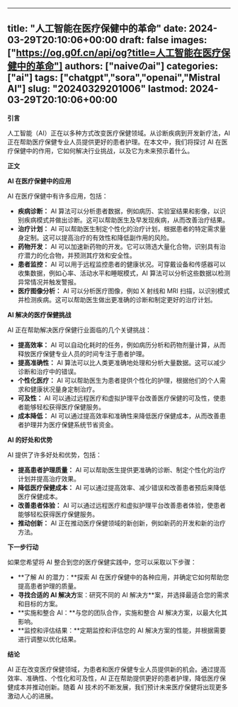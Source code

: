 
---
title: "人工智能在医疗保健中的革命"
date: 2024-03-29T20:10:06+00:00
draft: false
images: ["https://og.g0f.cn/api/og?title=人工智能在医疗保健中的革命"]
authors: ["naiveのai"]
categories: ["ai"]
tags: ["chatgpt","sora","openai","Mistral AI"]
slug: "20240329201006"
lastmod: 2024-03-29T20:10:06+00:00
---
**引言**

人工智能（AI）正在以多种方式改变医疗保健领域。从诊断疾病到开发新疗法，AI 正在帮助医疗保健专业人员提供更好的患者护理。在本文中，我们将探讨 AI 在医疗保健中的作用，它如何解决行业挑战，以及它为未来预示着什么。

**正文**

**AI 在医疗保健中的应用**

AI 在医疗保健中有许多应用，包括：

* **疾病诊断：** AI 算法可以分析患者数据，例如病历、实验室结果和影像，以识别疾病模式并做出诊断。这可以帮助医生及早发现疾病，从而改善治疗结果。
* **治疗计划：** AI 可以帮助医生制定个性化的治疗计划，根据患者的特定需求量身定制。这可以提高治疗的有效性和降低副作用的风险。
* **药物开发：** AI 可以加速新药物的开发。它可以筛选大量化合物，识别具有治疗潜力的化合物，并预测其疗效和安全性。
* **患者监控：** AI 可以用于远程监控患者的健康状况。可穿戴设备和传感器可以收集数据，例如心率、活动水平和睡眠模式，AI 算法可以分析这些数据以检测异常情况并触发警报。
* **医疗图像分析：** AI 可以分析医疗图像，例如 X 射线和 MRI 扫描，以识别模式并检测疾病。这可以帮助医生做出更准确的诊断和制定更好的治疗计划。

**AI 解决的医疗保健挑战**

AI 正在帮助解决医疗保健行业面临的几个关键挑战：

* **提高效率：** AI 可以自动化耗时的任务，例如病历分析和药物剂量计算，从而释放医疗保健专业人员的时间专注于患者护理。
* **提高准确性：** AI 算法可以比人类更准确地处理和分析大量数据。这可以减少诊断和治疗中的错误。
* **个性化医疗：** AI 可以帮助医生为患者提供个性化的护理，根据他们的个人需求和健康状况量身定制治疗。
* **可及性：** AI 可以通过远程医疗和虚拟护理平台改善医疗保健的可及性，使患者能够轻松获得医疗保健服务。
* **成本降低：** AI 可以通过提高效率和准确性来降低医疗保健成本，从而改善患者护理并为医疗保健系统节省资金。

**AI 的好处和优势**

AI 提供了许多好处和优势，包括：

* **提高患者护理质量：** AI 可以帮助医生提供更准确的诊断、制定个性化的治疗计划并提高治疗效果。
* **降低医疗保健成本：** AI 可以通过提高效率、减少错误和改善患者预后来降低医疗保健成本。
* **改善患者体验：** AI 可以通过远程医疗和虚拟护理平台改善患者体验，使患者能够轻松获得医疗保健服务。
* **推动创新：** AI 正在推动医疗保健领域的新创新，例如新药的开发和新的治疗方法。

**下一步行动**

如果您希望将 AI 整合到您的医疗保健实践中，您可以采取以下步骤：

* **了解 AI 的潜力：**探索 AI 在医疗保健中的各种应用，并确定它如何帮助您提高患者护理的质量。
* **寻找合适的 AI 解决方**案：研究不同的 AI 解决方**案，并选择最适合您的需求和目标的方案。
* **实施和整合 AI：**与您的团队合作，实施和整合 AI 解决方案，以最大化其影响。
* **监控和评估结果：**定期监控和评估您的 AI 解决方案的性能，并根据需要进行调整以优化结果。

**结论**

AI 正在改变医疗保健领域，为患者和医疗保健专业人员提供新的机会。通过提高效率、准确性、个性化和可及性，AI 正在帮助提供更好的患者护理，降低医疗保健成本并推动创新。随着 AI 技术的不断发展，我们预计未来医疗保健将出现更多激动人心的进展。